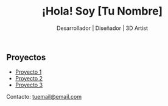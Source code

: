 <!DOCTYPE html>
<html lang="es">
<head>
    <meta charset="UTF-8">
    <meta name="viewport" content="width=device-width, initial-scale=1.0">
    <title>Mi Portafolio</title>
    <link rel="stylesheet" href="styles.css">
</head>
<body>
    <header>
        <h1>¡Hola! Soy [Tu Nombre]</h1>
        <p>Desarrollador | Diseñador | 3D Artist</p>
    </header>
    <section>
        <h2>Proyectos</h2>
        <ul>
            <li><a href="#">Proyecto 1</a></li>
            <li><a href="#">Proyecto 2</a></li>
            <li><a href="#">Proyecto 3</a></li>
        </ul>
    </section>
    <footer>
        <p>Contacto: <a href="mailto:tuemail@email.com">tuemail@email.com</a></p>
    </footer>
</body>
</html>
